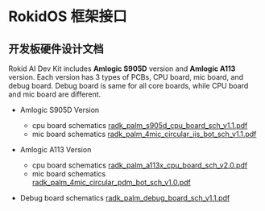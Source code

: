 # RokidOS 框架接口

## 开发板硬件设计文档

Rokid AI Dev Kit includes **Amlogic S905D** version and **Amlogic A113** version.
Each version has 3 types of PCBs, CPU board, mic board, and debug board.
Debug board is same for all core boards, while CPU board and mic board are different.

* Amlogic S905D Version
	* cpu board schematics
		[radk_palm_s905d_cpu_board_sch_v1.1.pdf](https://developer-forum.rokid.com/uploads/default/original/1X/a53d1faf49d0f4b55b6847a1572a5f7ae7a954df.pdf)
	* mic board schematics
		[radk_palm_4mic_circular_iis_bot_sch_v1.1.pdf](https://developer-forum.rokid.com/uploads/default/original/1X/56d449a8f7dcbfd111be2ea06bd0230bb79aa400.pdf)

* Amlogic A113 Version
	* cpu board schematics
		[radk_palm_a113x_cpu_board_sch_v2.0.pdf](https://developer-forum.rokid.com/uploads/default/original/1X/0c4aa0f8e4278563a7254900a67862d9efaace82.pdf)
	* mic board schematics
		[radk_palm_4mic_circular_pdm_bot_sch_v1.0.pdf](https://developer-forum.rokid.com/uploads/default/original/1X/4525ea9ef6474e98196a0c72f222a56921bf3ee2.pdf)

* Debug board schematics
	[radk_palm_debug_board_sch_v1.1.pdf](https://developer-forum.rokid.com/uploads/default/original/1X/6ea48d5c21b57802f5f73c0a29b3362241558bb0.pdf)
